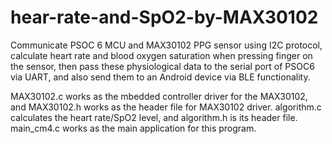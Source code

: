 # hear-rate-and-SpO2-by-MAX30102

Communicate PSOC 6 MCU and MAX30102 PPG sensor using I2C protocol, calculate heart 
rate and blood oxygen saturation when pressing finger on the sensor, then pass these 
physiological data to the serial port of PSOC6 via UART, and also send them to an Android 
device via BLE functionality.


MAX30102.c works as the mbedded controller driver for the MAX30102, and MAX30102.h works as the
header file for MAX30102 driver. 
algorithm.c calculates the heart rate/SpO2 level, and
algorithm.h is its header file. 
main_cm4.c works as the main application for this program.


